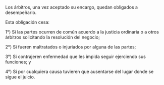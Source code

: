 Los árbitros, una vez aceptado su encargo, quedan obligados a desempeñarlo.

Esta obligación cesa:

1°) Si las partes ocurren de común acuerdo a la justicia ordinaria o a otros árbitros solicitando la resolución del negocio;

2°) Si fueren maltratados o injuriados por alguna de las partes;

3°) Si contrajeren enfermedad que les impida seguir ejerciendo sus funciones; y

4°) Si por cualquiera causa tuvieren que ausentarse del lugar donde se sigue el juicio.